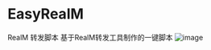 # EasyRealM
RealM 转发脚本
基于RealM转发工具制作的一键脚本
![image](https://github.com/seal0207/EasyRealM/raw/main/realm.png)
